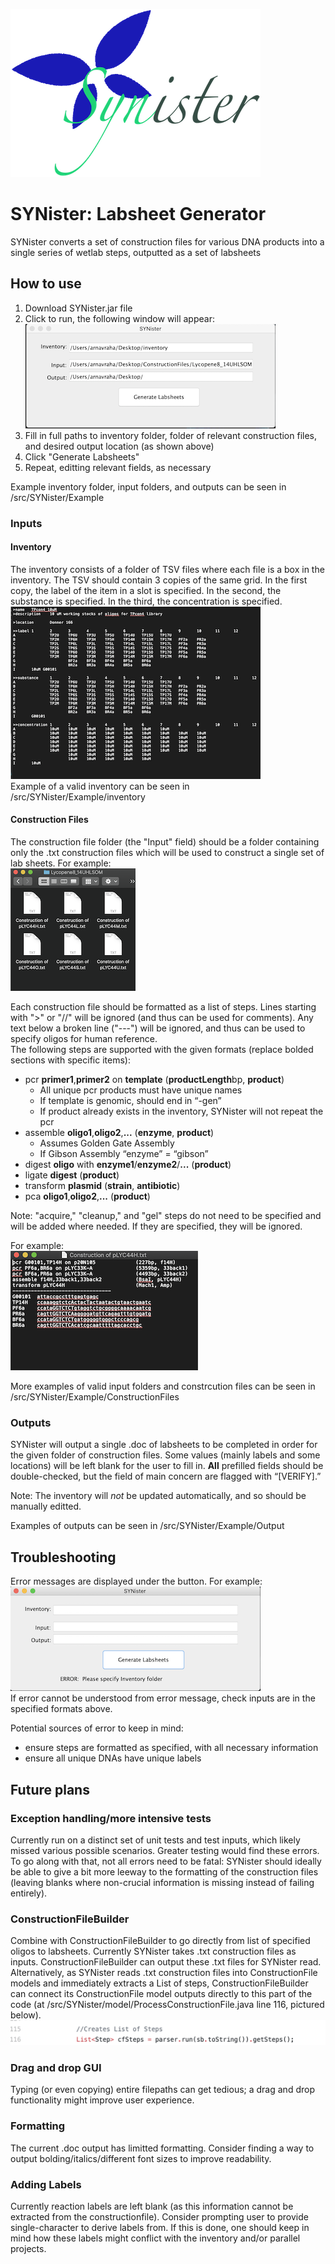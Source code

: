 ![SYNister Logo](/READMEphotos/SYNister.png)
# SYNister: Labsheet Generator
SYNister converts a set of construction files for various DNA products into a single series of wetlab steps, outputted as a set of labsheets
## How to use
1. Download SYNister.jar file
2. Click to run, the following window will appear:  
![interface1](/READMEphotos/interface.png)    
3. Fill in full paths to inventory folder, folder of relevant construction files, and desired output location (as shown above)
4. Click "Generate Labsheets"
5. Repeat, editting relevant fields, as necessary
  
Example inventory folder, input folders, and outputs can be seen in /src/SYNister/Example  
### Inputs
#### Inventory
The inventory consists of a folder of TSV files where each file is a box in the inventory. The TSV should contain 3 copies of the same grid. In the first copy, the label of the item in a slot is specified. In the second, the substance is specified. In the third, the concentration is specified.    
![inv3](/READMEphotos/inventory.png)   
Example of a valid inventory can be seen in /src/SYNister/Example/inventory
#### Construction Files
The construction file folder (the "Input" field) should be a folder containing only the .txt construction files which will be used to construct a single set of lab sheets. For example:  
![inputfolder3s](/READMEphotos/inputfolder.png)   
   
Each construction file should be formatted as a list of steps. Lines starting with ">" or "//" will be ignored (and thus can be used for comments). Any text below a broken line ("---") will be ignored, and thus can be used to specify oligos for human reference.  
The following steps are supported with the given formats (replace bolded sections with specific items):  
 * pcr **primer1**,**primer2** on **template**		(**productLength**bp, **product**)
   * All unique pcr products must have unique names
   * If template is genomic, should end in “-gen”
   * If product already exists in the inventory, SYNister will not repeat the pcr
 * assemble **oligo1**,**oligo2**,**...**				(**enzyme**, **product**)
   * Assumes Golden Gate Assembly
   * If Gibson Assembly “enzyme” = “gibson”
 * digest **oligo** with **enzyme1**/**enzyme2**/**...**	(**product**)
 * ligate **digest**							(**product**)
 * transform **plasmid**						(**strain**, **antibiotic**)
 * pca **oligo1**,**oligo2**,**...** 					(**product**)   
 
Note: "acquire," "cleanup," and "gel" steps do not need to be specified and will be added where needed. If they are specified, they will be ignored.    
   
For example:   
![input3](/READMEphotos/input.png)  
 
    
More examples of valid input folders and constrcution files can be seen in /src/SYNister/Example/ConstructionFiles  
### Outputs
SYNister will output a single .doc of labsheets to be completed in order for the given folder of construction files. Some values (mainly labels and some locations) will be left blank for the user to fill in. **All** prefilled fields should be double-checked, but the field of main concern are flagged with “[VERIFY].”  
  
Note: The inventory will *not* be updated automatically, and so should be manually editted.
  
Examples of outputs can be seen in /src/SYNister/Example/Output 
## Troubleshooting
Error messages are displayed under the button. For example:     
![error](/READMEphotos/interface_error.png)  
If error cannot be understood from error message, check inputs are in the specified formats above.  

Potential sources of error to keep in mind:
 * ensure steps are formatted as specified, with all necessary information
 * ensure all unique DNAs have unique labels   
## Future plans
### Exception handling/more intensive tests
Currently run on a distinct set of unit tests and test inputs, which likely missed various possible scenarios. Greater testing would find these errors. To go along with that, not all errors need to be fatal: SYNister should ideally be able to give a bit more leeway to the formatting of the construction files (leaving blanks where non-crucial information is missing instead of failing entirely).
### ConstructionFileBuilder
Combine with ConstructionFileBuilder to go directly from list of specified oligos to labsheets. Currently SYNister takes .txt construction files as inputs. ConstructionFileBuilder can output these .txt files for SYNister read. Alternatively, as SYNister reads .txt construction files into ConstructionFile models and immediately extracts a List of steps, ConstructionFileBuilder can connect its ConstructionFile model outputs directly to this part of the code (at /src/SYNister/model/ProcessConstructionFile.java line 116, pictured below).  
![cfbuilders2](/READMEphotos/ProcessConstructionFiles.png)   
### Drag and drop GUI
Typing (or even copying) entire filepaths can get tedious; a drag and drop functionality might improve user experience.
### Formatting
The current .doc output has limitted formatting. Consider finding a way to output bolding/italics/different font sizes to improve readability.
### Adding Labels 
Currently reaction labels are left blank (as this information cannot be extracted from the constructionfile). Consider prompting user to provide single-character to derive labels from. If this is done, one should keep in mind how these labels might conflict with the inventory and/or parallel projects.